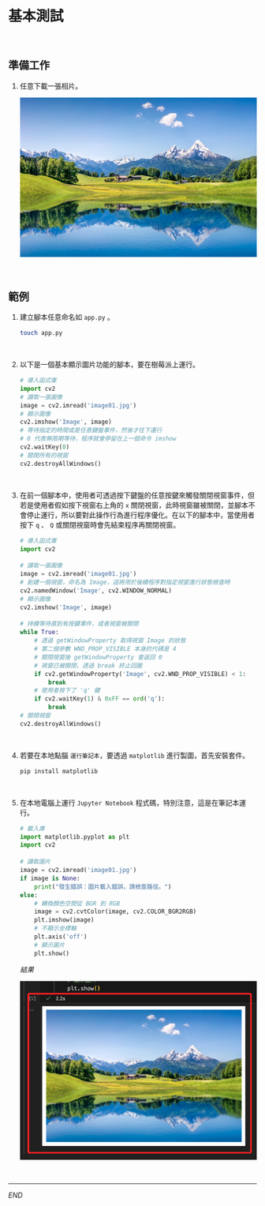 # 基本測試

<br>

## 準備工作

1. 任意下載一張相片。

    ![](images/img_06.png)

<br>

## 範例

1. 建立腳本任意命名如 `app.py` 。

    ```bash
    touch app.py
    ```

<br>

2. 以下是一個基本顯示圖片功能的腳本，要在樹莓派上運行。

    ```python
    # 導入函式庫
    import cv2
    # 讀取一張圖像
    image = cv2.imread('image01.jpg')
    # 顯示圖像
    cv2.imshow('Image', image)
    # 等待指定的時間或是任意鍵盤事件，然後才往下運行
    # 0 代表無限期等待，程序就會停留在上一個命令 imshow
    cv2.waitKey(0)
    # 關閉所有的視窗
    cv2.destroyAllWindows()
    ```

<br>

3. 在前一個腳本中，使用者可透過按下鍵盤的任意按鍵來觸發關閉視窗事件，但若是使用者假如按下視窗右上角的 `x` 關閉視窗，此時視窗雖被關閉，並腳本不會停止運行，所以要對此操作行為進行程序優化。在以下的腳本中，當使用者按下 `q` 、 `Q` 或關閉視窗時會先結束程序再關閉視窗。

    ```python
    # 導入函式庫
    import cv2

    # 讀取一張圖像
    image = cv2.imread('image01.jpg')
    # 創建一個視窗，命名為 Image，這將用於後續程序對指定視窗進行狀態檢查時
    cv2.namedWindow('Image', cv2.WINDOW_NORMAL)
    # 顯示圖像
    cv2.imshow('Image', image)

    # 持續等待直到有按鍵事件，或者視窗被關閉
    while True:
        # 透過 getWindowProperty 取得視窗 Image 的狀態
        # 第二個參數 WND_PROP_VISIBLE 本身的代碼是 4
        # 關閉視窗後 getWindowProperty 會返回 0
        # 視窗已被關閉，透過 break 終止回圈
        if cv2.getWindowProperty('Image', cv2.WND_PROP_VISIBLE) < 1:
            break
        # 使用者按下了 'q' 鍵
        if cv2.waitKey(1) & 0xFF == ord('q'):
            break
    # 關閉視窗
    cv2.destroyAllWindows()
    ```

<br>

4. 若要在本地點腦 `運行筆記本`，要透過 `matplotlib` 進行製圖，首先安裝套件。

    ```bash
    pip install matplotlib
    ```

<br>

5. 在本地電腦上運行 `Jupyter Notebook` 程式碼，特別注意，這是在筆記本運行。

    ```python
    # 載入庫
    import matplotlib.pyplot as plt
    import cv2
    
    # 讀取圖片
    image = cv2.imread('image01.jpg')
    if image is None:
        print("發生錯誤：圖片載入錯誤，請檢查路徑。")
    else:
        # 轉換顏色空間從 BGR 到 RGB
        image = cv2.cvtColor(image, cv2.COLOR_BGR2RGB)
        plt.imshow(image)
        # 不顯示坐標軸
        plt.axis('off')
        # 顯示圖片
        plt.show()
    ```

    _結果_

    ![](images/img_15.png)

<br>

---

_END_